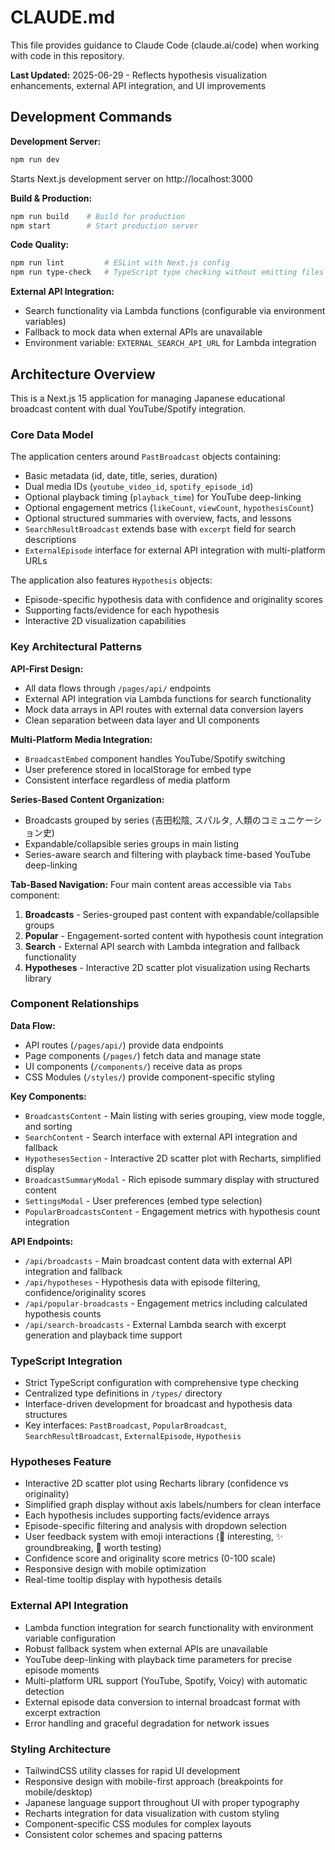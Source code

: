 # CLAUDE.md

This file provides guidance to Claude Code (claude.ai/code) when working with code in this repository.

**Last Updated:** 2025-06-29 - Reflects hypothesis visualization enhancements, external API integration, and UI improvements

## Development Commands

**Development Server:**
```bash
npm run dev
```
Starts Next.js development server on http://localhost:3000

**Build & Production:**
```bash
npm run build    # Build for production
npm start        # Start production server
```

**Code Quality:**
```bash
npm run lint         # ESLint with Next.js config
npm run type-check   # TypeScript type checking without emitting files
```

**External API Integration:**
- Search functionality via Lambda functions (configurable via environment variables)
- Fallback to mock data when external APIs are unavailable
- Environment variable: `EXTERNAL_SEARCH_API_URL` for Lambda integration

## Architecture Overview

This is a Next.js 15 application for managing Japanese educational broadcast content with dual YouTube/Spotify integration.

### Core Data Model
The application centers around `PastBroadcast` objects containing:
- Basic metadata (id, date, title, series, duration)
- Dual media IDs (`youtube_video_id`, `spotify_episode_id`)
- Optional playback timing (`playback_time`) for YouTube deep-linking
- Optional engagement metrics (`likeCount`, `viewCount`, `hypothesisCount`)
- Optional structured summaries with overview, facts, and lessons
- `SearchResultBroadcast` extends base with `excerpt` field for search descriptions
- `ExternalEpisode` interface for external API integration with multi-platform URLs

The application also features `Hypothesis` objects:
- Episode-specific hypothesis data with confidence and originality scores
- Supporting facts/evidence for each hypothesis
- Interactive 2D visualization capabilities

### Key Architectural Patterns

**API-First Design:**
- All data flows through `/pages/api/` endpoints
- External API integration via Lambda functions for search functionality
- Mock data arrays in API routes with external data conversion layers
- Clean separation between data layer and UI components

**Multi-Platform Media Integration:**
- `BroadcastEmbed` component handles YouTube/Spotify switching
- User preference stored in localStorage for embed type
- Consistent interface regardless of media platform

**Series-Based Content Organization:**
- Broadcasts grouped by series (吉田松陰, スパルタ, 人類のコミュニケーション史)
- Expandable/collapsible series groups in main listing
- Series-aware search and filtering with playback time-based YouTube deep-linking

**Tab-Based Navigation:**
Four main content areas accessible via `Tabs` component:
1. **Broadcasts** - Series-grouped past content with expandable/collapsible groups
2. **Popular** - Engagement-sorted content with hypothesis count integration
3. **Search** - External API search with Lambda integration and fallback functionality
4. **Hypotheses** - Interactive 2D scatter plot visualization using Recharts library

### Component Relationships

**Data Flow:**
- API routes (`/pages/api/`) provide data endpoints
- Page components (`/pages/`) fetch data and manage state
- UI components (`/components/`) receive data as props
- CSS Modules (`/styles/`) provide component-specific styling

**Key Components:**
- `BroadcastsContent` - Main listing with series grouping, view mode toggle, and sorting
- `SearchContent` - Search interface with external API integration and fallback
- `HypothesesSection` - Interactive 2D scatter plot with Recharts, simplified display
- `BroadcastSummaryModal` - Rich episode summary display with structured content
- `SettingsModal` - User preferences (embed type selection)
- `PopularBroadcastsContent` - Engagement metrics with hypothesis count integration

**API Endpoints:**
- `/api/broadcasts` - Main broadcast content data with external API integration and fallback
- `/api/hypotheses` - Hypothesis data with episode filtering, confidence/originality scores
- `/api/popular-broadcasts` - Engagement metrics including calculated hypothesis counts
- `/api/search-broadcasts` - External Lambda search with excerpt generation and playback time support

### TypeScript Integration
- Strict TypeScript configuration with comprehensive type checking
- Centralized type definitions in `/types/` directory
- Interface-driven development for broadcast and hypothesis data structures
- Key interfaces: `PastBroadcast`, `PopularBroadcast`, `SearchResultBroadcast`, `ExternalEpisode`, `Hypothesis`

### Hypotheses Feature
- Interactive 2D scatter plot using Recharts library (confidence vs originality)
- Simplified graph display without axis labels/numbers for clean interface
- Each hypothesis includes supporting facts/evidence arrays
- Episode-specific filtering and analysis with dropdown selection
- User feedback system with emoji interactions (🤔 interesting, ✨ groundbreaking, 🎯 worth testing)
- Confidence score and originality score metrics (0-100 scale)
- Responsive design with mobile optimization
- Real-time tooltip display with hypothesis details

### External API Integration
- Lambda function integration for search functionality with environment variable configuration
- Robust fallback system when external APIs are unavailable
- YouTube deep-linking with playback time parameters for precise episode moments
- Multi-platform URL support (YouTube, Spotify, Voicy) with automatic detection
- External episode data conversion to internal broadcast format with excerpt extraction
- Error handling and graceful degradation for network issues

### Styling Architecture
- TailwindCSS utility classes for rapid UI development
- Responsive design with mobile-first approach (breakpoints for mobile/desktop)
- Japanese language support throughout UI with proper typography
- Recharts integration for data visualization with custom styling
- Component-specific CSS modules for complex layouts
- Consistent color schemes and spacing patterns
